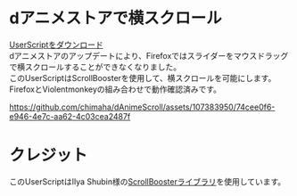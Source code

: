 # dアニメストアで横スクロール  
[UserScriptをダウンロード](https://github.com/chimaha/dAnimeScroll/raw/main/script/dAnimeScroll.user.js)  
dアニメストアのアップデートにより、Firefoxではスライダーをマウスドラッグで横スクロールすることができなくなりました。  
このUserScriptはScrollBoosterを使用して、横スクロールを可能にします。  
FirefoxとViolentmonkeyの組み合わせで動作確認済みです。  


https://github.com/chimaha/dAnimeScroll/assets/107383950/74cee0f6-e946-4e7c-aa62-4c03cea2487f


# クレジット
このUserScriptはIlya Shubin様の[ScrollBoosterライブラリ](https://github.com/ilyashubin/scrollbooster)を使用しています。  
